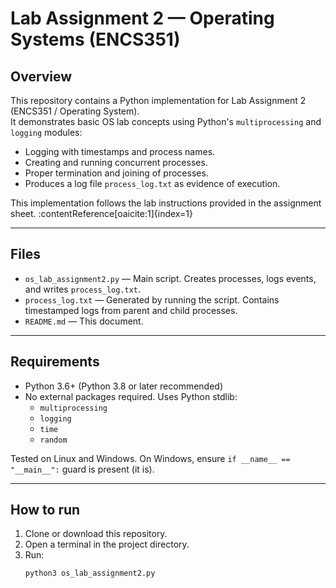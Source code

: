 # Lab Assignment 2 — Operating Systems (ENCS351)

## Overview
This repository contains a Python implementation for Lab Assignment 2 (ENCS351 / Operating System).  
It demonstrates basic OS lab concepts using Python's `multiprocessing` and `logging` modules:
- Logging with timestamps and process names.
- Creating and running concurrent processes.
- Proper termination and joining of processes.
- Produces a log file `process_log.txt` as evidence of execution.

This implementation follows the lab instructions provided in the assignment sheet. :contentReference[oaicite:1]{index=1}

---

## Files
- `os_lab_assignment2.py` — Main script. Creates processes, logs events, and writes `process_log.txt`.
- `process_log.txt` — Generated by running the script. Contains timestamped logs from parent and child processes.
- `README.md` — This document.

---

## Requirements
- Python 3.6+ (Python 3.8 or later recommended)
- No external packages required. Uses Python stdlib:
  - `multiprocessing`
  - `logging`
  - `time`
  - `random`

Tested on Linux and Windows. On Windows, ensure `if __name__ == "__main__":` guard is present (it is).

---

## How to run
1. Clone or download this repository.
2. Open a terminal in the project directory.
3. Run:
   ```bash
   python3 os_lab_assignment2.py
